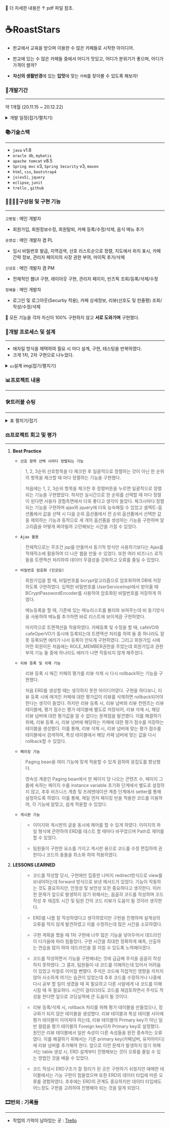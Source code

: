 🍳 더 자세한 내용은 ↑ pdf 파일 참조.



# ☕RoastStars

- 판교에서 교육을 받으며 이용한 수 많은 카페들로 시작한 아이디어.

- 판교에 있는 수 많은 카페들 중에서 어디가 맛있고, 어디가 분위기가 좋으며, 어디가 가격이 쌀까?
- **자신의 생활반경**에 있는 **입맛**에 맞는 `카페`를 찾아볼 수 있도록 해보자!



### 📆개발기간

---

약 1개월 (20.11.15 ~ 20.12.22)

<details>
<summary>개발 일정(접기/펼치기)</summary>
<div markdown="1">

- 초기 개발 일정 계획
![초기 개발 일정 계획](https://user-images.githubusercontent.com/68089565/108833785-aa152980-7610-11eb-9b8f-607865fdd9a3.png)

- 최종 개발 일정
![최종 개발 일정](https://user-images.githubusercontent.com/68089565/108833790-abdeed00-7610-11eb-8b4f-4150839d3b0d.png)

</div>
</details>



### 📚기술스택

----

- `java` v1.8 
-  `oracle db`, `mybatis`
-  `apache tomcat` v8.5
- `Spring mvc` v3, `Spring Security` v3, `maven`
- `html`, `css`, `bootstrap4`
-  `js(es5)`, `jquery`
- `eclipse`, `junit`
- `trello` , `github`



### 👨‍👩‍👦‍👦구성원 및 구현 기능

---

`고병철` : 메인 개발자

- 회원가입, 회원정보수정, 회원탈퇴, 카페 등록/수정/삭제, 음식 메뉴 추가

`송영섭` : 메인 개발자 겸 PL

- 임시 비밀번호 발급, 지역검색, 선호 리스트순으로 정렬, 지도에서 위치 표시, 카페 간략 정보, 관리자 페이지의 사장 권한 부여, 마이픽 추가/삭제

`신성호` : 메인 개발자 겸 PM

- 전체적인 웹UI 구현, 레이아웃 구현, 관리자 페이지, 빈즈픽 조회/등록/삭제/수정

`정예울` : 메인 개발자

- 로그인 및 로그아웃(Securtiy 적용), 카페 상세정보, 리뷰(선호도 및 한줄평) 조회/작성/수정/삭제



🎃 모든 기능을 각자 자신이 100% 구현하지 않고 **서로 도와가며** 구현했다.



### 📐개발 프로세스 및 설계

---

- 애자일 방식을 채택하여 필요 시 마다 설계, 구현, 테스팅을 반복하였다.
- 크게 1차, 2차 구현으로 나누었다.

<details>
<summary>💷설계 img(접기/펼치기)</summary>
<div markdown="1">

<details>
<summary>💶Usecase Diagram</summary>
<div markdown="1">

- 토의
> ![유즈케이스_1차](https://user-images.githubusercontent.com/68089565/108833872-c1ecad80-7610-11eb-9e11-c23ca772c3c7.jpg)

- 초기 UseCase Diagram
> 비회원
> ![1차_UserCaseDiagram_포폴용_비회원](https://user-images.githubusercontent.com/68089565/108833886-c4e79e00-7610-11eb-86a2-5d128085213d.jpg)

> 고객
> ![1차_UserCaseDiagram_포폴용_고객](https://user-images.githubusercontent.com/68089565/108833882-c3b67100-7610-11eb-9946-9bf60ea5eaee.jpg)

> 사장
> ![1차_UserCaseDiagram_포폴용_사장](https://user-images.githubusercontent.com/68089565/108833867-c1541700-7610-11eb-9dd6-2a993313ee6f.jpg)

> 관리자
> ![1차_UserCaseDiagram_포폴용_관리자](https://user-images.githubusercontent.com/68089565/108833884-c44f0780-7610-11eb-8f76-7ce4a28cfb1a.jpg)

- 최종 UseCase Diagram
> 비회원
> ![최종_UsecaseDiagram_비회원](https://user-images.githubusercontent.com/68089565/108833879-c31dda80-7610-11eb-8d65-79b594548d20.jpg)

> 고객
> ![최종_UsecaseDiagram_고객](https://user-images.githubusercontent.com/68089565/108833874-c2854400-7610-11eb-83b1-ef94ab095696.jpg)

> 사장
> ![최종_UsecaseDiagram_사장](https://user-images.githubusercontent.com/68089565/108833880-c3b67100-7610-11eb-9853-639f2a78ab0c.jpg)

> 관리자
> ![최종_UsecaseDiagram_관리자](https://user-images.githubusercontent.com/68089565/108833877-c31dda80-7610-11eb-88d1-031e9f3eec78.jpg)

</div>
</details>

<details>
<summary>💶ERD</summary>
<div markdown="1">

- 토의
> ![ERD_1차](https://user-images.githubusercontent.com/68089565/108834278-5820d380-7611-11eb-9b61-b8b6f0aa516d.jpg)

- 초기 논리 ERD
> ![1차_논리ERD](https://user-images.githubusercontent.com/68089565/108834290-5b1bc400-7611-11eb-809c-55583ea759af.jpeg)

- 초기 물리 ERD
> ![1차_물리ERD](https://user-images.githubusercontent.com/68089565/108834291-5bb45a80-7611-11eb-97d6-509a8f7646bf.jpeg)

- 최종 논리 ERD
> ![최종_논리ERD](https://user-images.githubusercontent.com/68089565/108834285-5a832d80-7611-11eb-9296-2d356dda3e40.jpeg)

- 최종 물리
> ![최종_물리ERD](https://user-images.githubusercontent.com/68089565/108834286-5a832d80-7611-11eb-9c57-b07142fde5cf.jpeg)

</div>
</details>

<details>
<summary>💶Class Diagram</summary>
<div markdown="1">

- 토의
> ![CD1](https://user-images.githubusercontent.com/68089565/108834449-8a323580-7611-11eb-9e12-31cec132157f.jpg)
> ![CD2](https://user-images.githubusercontent.com/68089565/108834454-8bfbf900-7611-11eb-9d01-5df6434f6c0a.jpg)

- 초기 Class Diagram
> ![1차 ClassDiagram](https://user-images.githubusercontent.com/68089565/108834509-9d450580-7611-11eb-85fc-a73695455f32.jpg)

- 최종 Class Diagram
> ![ClassDiagram](https://user-images.githubusercontent.com/68089565/108834515-9e763280-7611-11eb-9f6c-14f25e5e991e.jpg)

</div>
</details>

<details>
<summary>💶File List</summary>
<div markdown="1">

- 토의
> ![FileList](https://user-images.githubusercontent.com/68089565/108834545-a8983100-7611-11eb-8422-ea52c4a0dbef.jpg)

- 최종 File List
> ![최종 파일리스트1](https://user-images.githubusercontent.com/68089565/108834548-a9c95e00-7611-11eb-99a2-67753242793f.png)
> ![최종 파일리스트2](https://user-images.githubusercontent.com/68089565/108834551-aa61f480-7611-11eb-9aa0-6cf344f054e3.png)

</div>
</details>

<details>
<summary>💶레이아웃 및 UI 설계</summary>
<div markdown="1">

- UI 설계
> ![UI 설계](https://user-images.githubusercontent.com/68089565/108837430-96b88d00-7615-11eb-90a7-62a331517d78.jpeg)

- 초기 레이아웃
> ![초기화면1](https://user-images.githubusercontent.com/68089565/108838244-b9977100-7616-11eb-8777-9c4eddd44e69.png)
> ![초기화면2](https://user-images.githubusercontent.com/68089565/108838331-d6cc3f80-7616-11eb-896f-4e80f9940e82.png)
> ![초기화면3](https://user-images.githubusercontent.com/68089565/108838397-ee0b2d00-7616-11eb-8d3f-8aaeb840ccb5.png)
> ![초기화면4](https://user-images.githubusercontent.com/68089565/108838435-f8c5c200-7616-11eb-8f40-710fa09620a2.png)

- 최종 화면
> ![최종1](https://user-images.githubusercontent.com/68089565/108838493-0bd89200-7617-11eb-8320-04ebfa60c442.png)
> ![최종2](https://user-images.githubusercontent.com/68089565/108838588-30cd0500-7617-11eb-9040-399325088a0d.png)
> ![최종3](https://user-images.githubusercontent.com/68089565/108838629-417d7b00-7617-11eb-96bc-664ea6a88997.png)
> ![최종4](https://user-images.githubusercontent.com/68089565/108838669-4cd0a680-7617-11eb-9046-54b19682201d.png)

</div>
</details>


</div>
</details>



### 📊프로젝트 내용

---



### 🛠트러블 슈팅

---

<details>
<summary>표 펼치기/접기</summary>
<div markdown="1">

| 이슈 내용                                                    | 해결 방안                                                    |
| :----------------------------------------------------------- | :----------------------------------------------------------- |
| 테이블 생성 도중, user라는 이름의 테이블을 생성할 수 없음을 발견했다. (에러명 : ORA-00903: invalid table name) | Oracle SQL 키워드명이어서 테이블명으로 사용할 수 없다. \|\| 이슈해결 방법: 테이블 명을 user -> rs_user로 변경했다. |
| MyBatis(mapper)에서 CafeVO와 UserVO를 JOIN하여 출력하는 과정에서, UserVO의 인스턴스 변수 중 'isEnabled' 내용이 제대로 반환되지 않음 | mapper.xml에서 <resultMap>내 <property>의 column명을 SQL 컬럼명이 아닌, VO의 인스턴스명으로 주었다. \|\| 이슈해결 방법: <result property>에서 column을 SQL 컬럼명으로 수정했다. 하지만 근본적으로 인스턴스 변수 명에 is로 시작하는 것은 좋지 않다는 것을 판단했다. 그래서 UserVO의 inEnabled 컬럼을 enabled로, rs_user 테이블의 is_enabled 컬럼을 enabled로 변경하였다. |
| 카페 정보 상세보기 페이지 구현 중, main.jsp에서 cafeDetail.jsp로 바로 이동하도록 링크("cafe-detail.do?cafeNo=9")를 걸어 경로설정을 해주었다. 그러나 링크를 클릭하면 "login-form.do" 명령어가 수행되어, loginForm.jsp로 이동하였다. | CafeController에서 cafe-detail.do 요청 시, 처리하는 메서드인 viewCafeDetail에 @Sercured("ROLE_MEMBER") 조건을 걸어주었기 때문이다. 이 조건으로 인해, 로그인이 되지 않은 상태로 cafe-detail.do 사용 시, 로그인 폼으로 자동으로 이동하였다. \|\| 해결 방법 : 누구나 접근 가능하도록 @Secure조건을 빼줬다. |
| 로그인 시도 중, 패스워드 불일치 에러가 발생했다.             | 회원가입 시, 회원가입 form에서 <input>비밀번호 와 비밀번호 확인 단계에서 name을 같은 값인 " password"로 주었다. 그 결과 비밀번호에 입력되는 값이 비밀번호와 비밀번호확인에 입력된 value값이 이중으로 들어가게 되었고 문제가 발생했다. \|\| 해결방법 : 회원가입 폼에서 패스워드 확인에 할당되어있는 name="password"를 제거하여, password에 한번만 값이 할당되도록 해주었다. |
| 페이지 이동 중 sql - invalid number 문제가 발생함. 그러나 sql 문제가 아니였음. jstl 틀린 것을 <!-- --> 주석으로 처리하여 발생함 | <%-- --%>이걸로 주석 처리해야함                              |
| 리뷰 리스트를 불러오기 위해, review 테이블과 cafe 테이블을 조인한 후, rnum를 부여하고, 이를 인라인 뷰로 이용해 다시 rs_user 테이블과 조인하는 과정에서 "ORA-00918: column ambiguously defined" 에러가 지속적으로 발생하였다. | 서브쿼리(인라인뷰)의 SELECT 문에서 review 테이블의 review_content 컬럼을 두 번 호출했기 때문이었다. 때문에 전체 쿼리문 실행 시, 인라인 뷰에 있는 두 개의 review_content 컬럼 중 어느 컬럼을 선택해야 할지 몰라 에러가 발생하였다 \|\| 이슈해결 방법: 서브쿼리(인라인뷰)의 SELECT문에서 review_content를 한 번만 기재하여 문제를 해결했다. |
| Error setting null for parameter #1 with JdbcType OTHER.이라는 오류메세지가 떴다. 카페등록은 되었지만 운영시간을 포함한 카페등록이 안됨 ->insert시 첫번째 컬럼에 null이 삽입되었다는 뜻 | registerCafe메소드에서 cafeNo를 registerCafeOperatingTimeForm메소드로 보내주었다. 그 다음 registerCafeOperatingTime메소드로 cafeNo를 보내주어야 하는데 받기만하고 registerCafeOperatingTimeForm.jsp에서 보내주는 코드를 작성하지 않았다. 솔직히 controller에서 자동으로 보내주기도 하는 줄 알았다. |
| Git Pull받고 Merge하는 과정에서 코드를 잘못 수정             | Merge하는 과정에서 잘못수정하여서 commit전으로 Rollback하려 했다. Reset -> Hard 기능으로 롤백을 하였다. 전날했던 코드가 다 삭제되어 다시 진행하였다. |
| SQL에서 Update로 멤버에서 매니저로 변경하려 했지만, 권한의 특성상 Insert를 사용해야 됨 사용 후에 권한을 올려주었던 아이디가 다시 검색이 됨 | 권한은 삭제가 아닌 추가임                       select count(*) from AUTHORITIES where username='sajang'//사용하여 카운트로 구별 |
| 리뷰 등록할 때, property table에 해당 cafe_no의 값이 update되어 영향을 주었다. 반대로 리뷰를 삭제할 때, property table에 영향을 주었던 값을 되돌려놔야한다. | 리뷰 작성 시, 입력된 각 특성에 대한 평가값에 대한 정보가 DB에 저장되어있지 않아서 삭제 시 그 전 특성 업데이트 값을 찾을 수 없다. \|\| 해결방법: 리뷰 작성 시, 리뷰 넘버에 맞는 특성값이 저장되는 테이블을 별도로 만들었다. 이를 통해 리뷰 작성할때 테이블에 입력되고, 삭제할 때 이 값을 찾아 카페에서 다시 update해서 삭제할 수 있었다. |
| header영역에 드롭다운으로 @Secured("ROLE_MANANGER")일 때, '카페 관리'를 이동하도록 했다. 그런데 드롭다운 클릭 후, 한번 이동하게 되면, 이동한 화면에서 다시 드롭다운 클릭이 먹지 않는다. (다시 홈으로 이동 후 이동해야 드롭다운 버튼이 활성화가 된다.) - 이 떄, F12를 눌러보니 aria-expanded= false 라는 내가 쓰지 않는 코드가 적혀있었다. | where username='sajang'//사용하여 카운트로 구별구글링을 통해 자바스크립트 영역에 jQuery로 선택자를 지정하여(드롭다운 버튼), 드롭다운 버튼 클릭 시 활성화되도록 하는 함수를 추가해주었다. |
| 이미지를 이용하여 등록 시 upload에는 저장이 안되고 저장이 톰켓에 저장이 됨 (만약 다른 컴도 된다면 개인 설정 문제 같음.) | copy되는 부분에서 file.getBytes()대신 uploadFile로 대체함 (파일을 업로드하기 위해, 컨트롤러를 거쳐 서버에 파일이 업로드 되고, 다시 워크스페이스에 이를 카피하는데, 이 과정에서 문제가 생겼다. 그래서 실제 업로드 된 was에 있는 이미지에 있는 이미지를 복제해서 워크스페이스에 붙여놓기로 해결했다.) |

</div>
</details>

### ⚖프로젝트 회고 및 평가

---

1. **Best Practice**

   - `선호 항목 선택 시마다 정렬되는 기능`

   >  1, 2, 3순위 선호항목을 다 체크한 후 일괄적으로 정렬하는 것이 아닌 한 순위의 항목을 체크할 때 마다 정렬하는 기능을 구현했다.
   >
   >  처음에는 1, 2, 3순위 항목을 체크한 후 정렬버튼을 누르면 일괄적으로 정렬되는 기능을 구현했었다. 하지만 실시간으로 한 순위를 선택할 때 마다 정렬이 된다면 사용자 경험측면에서 더욱 좋다고 생각이 들었다. 체크시마다 정렬되는 기능을 구현하며 ajax와  jquery에 더욱 능숙해질 수 있었고 셀렉트-옵션폼에서 값을 선택 시 다음 순위 옵션폼에서 전 순위 옵션폼에서 선택한 값을 제외하는 기능과 동적으로 세 개의 옵션폼을 생성하는 기능을 구현하며 알고리즘을 어떻게 짜야될까 고민해보는 시간을 가질 수 있었다.

   

   - `Ajax 활용`

   > 전체적으로는 무조건 jsp를 만들어서 동기적 방식만 사용하기보다는 Ajax를 적재적소에 활용하여 더 나은 웹을 만들 수 있었다. 또한 여러 비즈니스 로직들을 트랜잭션 처리하여 데이터 무결성을 강화하고 오류를 줄일 수 있었다.

   

   - `비밀번호 암호화 (인코딩)`

   >회원가입을 할 때, 비밀번호를 bcrypt알고리즘으로 암호화하여 DB에 저장하도록 구현하였다. 입력한 비밀번호를 UserServiceImpl에서 받아올 때 BCryptPasswordEncoder를 사용하여 암호화된 비밀번호를 저장하게 하였다.
   >
   >메뉴등록을 할 때, 기존에 있는 메뉴리스트를 불러와 보여주는데 비 동기방식을 사용하여 메뉴를 추가하면 바로 리스트에 보이게끔 구현하였다.
   >
   > 마지막으로 트랜잭션을 적용하였다. 카페등록 및 수정을 할 때, cafeVO와 cafeOperVO가 동시에 등록되는데 트랜잭션 처리를 하여 둘 중 하나라도 잘못 등록되면 에러가 나서 등록이 안되게 구현하였다. 그리고 회원가입 시에 어떤 회원이든 처음에는 ROLE_MEMBER권한을 주었는데 회원가입과 권한 부여 기능 둘 중에 하나라도 에러가 나면 작동되지 않게 해주었다.

   

   - `리뷰 등록 및 삭제 기능`

   > 리뷰 등록 시 매긴 카페의 평가를 리뷰 삭제 시 다시 rollback하는 기능을 구현했다.
   >
   >  처음 ERD를 생성할 때는 생각하지 못한 아이디어였다. 구현을 하다보니, 리뷰 등록 시에 매겨진 카페에 대한 평가값이 리뷰를 삭제하면 rollback되어야 한다는 생각이 들었다. 하지만 리뷰 등록 시, 리뷰 넘버와 리뷰 컨텐츠는 리뷰 테이블에, 평가 점수는 평가 테이블에 별도로 저장되어, 리뷰 삭제 시, 해당 리뷰 넘버에 대한 평가값을 알 수 없다는 문제점을 발견했다. 이를 해결하기 위해, 리뷰 등록 시, 리뷰 넘버에 해당하는 카페에 대한 평가 점수를 저장하는 테이블을 생성했다. 이를 통해, 리뷰 삭제 시, 리뷰 넘버에 맞는 평가 점수를 테이블에서 검색하여, 특성 테이블에서 해당 카페 넘버에 맞는 값을 다시 rollback할 수 있었다.

   

   - `페이징 기능`

   > Paging bean을 여러 기능에 맞게 적용할 수 있게 끔하여 응집도를 향상했다.
   >
   >  영속성 계층인 Paging bean에서 한 페이지 당 나오는 콘텐츠 수, 페이지 그룹에 속하는 페이지 수를 instance variable 초기화 단계에서 별도로 설정하지 않고, 추후 비즈니스 계층 및 프레젠테이션 계층 단계에서 setter를 통해 설정하도록 하였다. 이를 통해, 제일 먼저 페이징 빈을 적용한 코드를 이용하여, 각 기능에 알맞고, 쉽게 적용할 수 있었다. 

   

   - `게시판 기능`

   > - 이미지와 게시판의 글을 동시에 제어를 할 수 있게 하였다. 이미지의 파일 형식에 관련하여 ERD를 테스트 할 때마다 바꾸었으며 Path로 제어를 할 수 있었다. 
   >
   > - 팀원들이 구현한 요소를 가지고 게시판 용으로 코드를 수정 편집하여 권한이나 코드의 충돌을 최소화 하여 적용하였다.

   

2. **LESSONS LEARNED**

   > - 코드를 작성할 당시, 구현에만 집중한 나머지 redirect방식으로 view를 보내야하는데 forward 방식으로 보낸 메서드가 있었다. 기능이 작동하는 것도 중요하지만, 안정성 및 보안성 또한 중요하다고 생각한다. 이러한 문제가 앞으로 발생하지 않기 위해서는, 꼼꼼히 코드를 작성하며 코드 작성 후 재검토 시간 및 팀원 간의 코드 리뷰가 도움이 될 것이라 생각한다.

   > - ERD를 나름 잘 작성하였다고 생각하였지만 구현을 진행하며 설계상의 오류를 적지 않게 발견하였고 이를 수정하는데 많은 시간을 소모하였다. 

   > - 구현 계획을 짰을 때 1차 구현에 너무 많은 기능을 넣어두어서 데드라인이 다가옴에 따라 힘들었다. 구현 시간을 최대한 정확하게 예측, 산출하는 연습을 많이 하여 데드라인을 잘 지킬 수 있도록 노력해야겠다.

   > - 코드를 작성하면서 기능을 구현해내는 것에 급급해 주석을 꼼꼼히 작성하지 못하였다. 그 결과, 팀원들이 내 코드를 이해하는데 있어서 어려움이 있었고 마찰로 이어질 뻔했다. 주석은 코드에 직접적인 영향을 끼치지 않아 사소하게 여기는 습관이 있었는데 추후 코드를 수정하거나 나중에 다시 공부 할 일이 생겼을 때 꼭 필요하고 다른 사람에게 내 코드를 이해시킬 때 꼭 필요하다. 시간이 걸리더라도 코드를 재검토하면서 주석도 작성을 한다면 앞으로 코딩실력에 큰 도움이 될 것이다.

   > - 리뷰 등록/삭제 시, rollback 처리를 위해 평가 테이블을 만들었으나, 정규화가 되지 않은 테이블을 생성했다. 리뷰 테이블과 특성 테이블 사이에 평가 테이블이 이어져야 하는데, 리뷰 테이블의 Primary key가 아닌 일반 컬럼을 평가 테이블의 Foreign key이자 Primary key로 설정했다. 원인은 리뷰 테이블에서 일반 속성이 다른 속성들을 완전 종속하는 오류였다. 이를 해결하기 위해서는 기존 primary key(카페넘버, 유저아이디)에 리뷰 넘버를 추가해야 한다. 앞으로 이런 문제가 발생하지 않기 위해서는 table 생성 시, ERD 설계부터 진행해보는 것이 오류를 줄일 수 있는 방법인 것을 배울 수 있었다.

   > - 코드 작성시 ERD구조가 잘 정리가 된 곳은 구현하기 쉬웠지만 애매한 테이블에서는 기능 구현이 힘들었으며 또한 ERD의 데이터 타입에 따른 오류를 경험하였다. 추후에는 ERD의 관계도 중요하지만 데이터 타입에도 어느정도 구현을 고려하여 진행해야 되는 것을 알게 되었다.

   

### 🎞번외 : 기록들

----

- 작업의 기억이 남아있는 곳 : [Trello](https://trello.com/b/fMGKsYuT/roast-stars-project)





